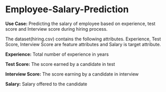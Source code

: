 # Employee-Salary-Prediction

**Use Case:** Predicting the salary of employee based on experience, test score and Interview score during hiring process.

The dataset(hiring.csv) contains the following attributes.
Experience, Test Score, Interview Score are feature attributes and Salary is target attribute.

**Experience:** Total number of experience in years

**Test Score:** The score earned by a candidate in test

**Interview Score:** The score earning by a candidate in interview

**Salary:** Salary offered to the candidate
